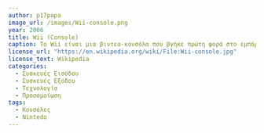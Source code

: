 ```yaml
---
author: p17papa
image_url: /images/Wii-console.png
year: 2006
title: Wii (Console)
caption: Το Wii είναι μια βιντεο-κονσόλα που βγήκε πρώτη φορά στο εμπόριο το 2006. Η προσέγγιση της Nintendo δεν ήταν πλέον να ανταγωνιστεί με τις αντίστοιχες εταιρείες κονσολών, αλλά να στρέψει τους casual gamers προς το μέρος της. Κατάφερε με έναν εκπληκτικό σχεδιασμό του χειριστηρίου αλλά και με τον αισθητήρα κίνησης να φέρει όλη την οικογένεια στο σαλόνι για να περάσουν χρόνο παίζοντας ταυτόχρονα βιντεοπαιχνίδια.
license_url: "https://en.wikipedia.org/wiki/File:Wii-console.jpg"
license_text: Wikipedia
categories:
  - Συσκευές Εισόδου
  - Συσκευές Εξόδου
  - Τεχνολογία
  - Προσομοίωση
tags: 
  - Κονσόλες
  - Nintedo
---
```


